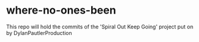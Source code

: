 # where-no-ones-been
This repo will hold the commits of the 'Spiral Out Keep Going' project put on by DylanPautlerProduction
